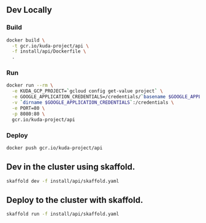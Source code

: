 ## Dev Locally

### Build

```bash
docker build \
  -t gcr.io/kuda-project/api \
  -f install/api/Dockerfile \
  .
```

### Run

```bash
docker run --rm \
  -e KUDA_GCP_PROJECT=`gcloud config get-value project` \
  -e GOOGLE_APPLICATION_CREDENTIALS=/credentials/`basename $GOOGLE_APPLICATION_CREDENTIALS` \
  -v `dirname $GOOGLE_APPLICATION_CREDENTIALS`:/credentials \
  -e PORT=80 \
  -p 8080:80 \
  gcr.io/kuda-project/api
```

### Deploy

```bash
docker push gcr.io/kuda-project/api
```

## Dev in the cluster using skaffold.

```bash
skaffold dev -f install/api/skaffold.yaml
```

## Deploy to the cluster with skaffold.

```bash
skaffold run -f install/api/skaffold.yaml
```
